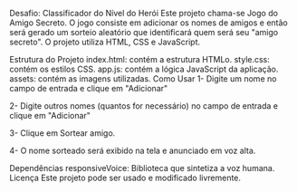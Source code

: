 Desafio: Classificador do Nível do Herói
Este projeto chama-se Jogo do Amigo Secreto. O jogo consiste em adicionar os nomes de amigos e então será gerado um sorteio aleatório que identificará quem será seu "amigo secreto". O projeto utiliza HTML, CSS e JavaScript.

Estrutura do Projeto
index.html: contém a estrutura HTMLo.
style.css: contém os estilos CSS.
app.js: contém a lógica JavaScript da aplicação.
assets: contém as imagens utilizadas.
Como Usar
1- Digite um nome no campo de entrada e clique em "Adicionar"

2- Digite outros nomes (quantos for necessário) no campo de entrada e clique em "Adicionar"

3- Clique em Sortear amigo.

4- O nome sorteado será exibido na tela e anunciado em voz alta.

Dependências
responsiveVoice: Biblioteca que sintetiza a voz humana.
Licença
Este projeto pode ser usado e modificado livremente.
